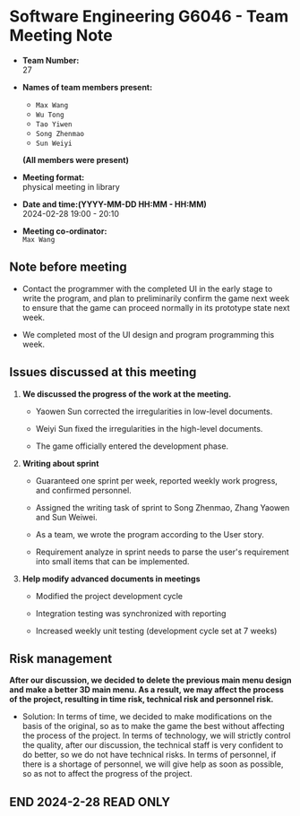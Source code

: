 ﻿# Software Engineering G6046 - Team Meeting Note

* **Team Number:**  
    27

* **Names of team members present:** 
    * `Max Wang`
    * `Wu Tong`
    * `Tao Yiwen`
    * `Song Zhenmao`
    * `Sun Weiyi`

    **(All members were present)**

* **Meeting format:**   
    physical meeting in library

* **Date and time:(YYYY-MM-DD HH:MM - HH:MM)**  
    2024-02-28 19:00 - 20:10

* **Meeting co-ordinator:**  
    `Max Wang`



## Note before meeting


* Contact the programmer with the completed UI in the early stage to write the program, and plan to preliminarily confirm the game next week to ensure that the game can proceed normally in its prototype state next week. 

* We completed most of the UI design and program programming this week.


## Issues discussed at this meeting

1. **We discussed the progress of the work at the meeting.**


    * Yaowen Sun corrected the irregularities in low-level documents.

    * Weiyi Sun fixed the irregularities in the high-level documents.

    * The game officially entered the development phase.

2. **Writing about sprint**

    * Guaranteed one sprint per week, reported weekly work progress, and confirmed personnel.

    * Assigned the writing task of sprint to Song Zhenmao, Zhang Yaowen and Sun Weiwei.

    * As a team, we wrote the program according to the User story.

    * Requirement analyze in sprint needs to parse the user's requirement into small items that can be implemented.

3. **Help modify advanced documents in meetings**

    * Modified the project development cycle

    * Integration testing was synchronized with reporting

    * Increased weekly unit testing (development cycle set at 7 weeks)

## Risk management

**After our discussion, we decided to delete the previous main menu design and make a better 3D main menu. As a result, we may affect the process of the project, resulting in time risk, technical risk and personnel risk.**

* Solution: In terms of time, we decided to make modifications on the basis of the original, so as to make the game the best without affecting the process of the project. In terms of technology, we will strictly control the quality, after our discussion, the technical staff is very confident to do better, so we do not have technical risks. In terms of personnel, if there is a shortage of personnel, we will give help as soon as possible, so as not to affect the progress of the project.



**END 2024-2-28 READ ONLY**
---
